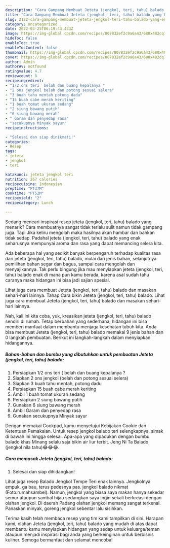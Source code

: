 ```yaml
---
description: "Cara Gampang Membuat Jeteta (jengkol, teri, tahu) balado yang Enak Banget, Buat Buka Puasa Lezat Sekali"
title: "Cara Gampang Membuat Jeteta (jengkol, teri, tahu) balado yang Enak Banget, Buat Buka Puasa Lezat Sekali"
slug: 2122-cara-gampang-membuat-jeteta-jengkol-teri-tahu-balado-yang-enak-banget-buat-buka-puasa-lezat-sekali
category: Uncategorized
date: 2022-03-25T06:19:43.433Z
image: https://img-global.cpcdn.com/recipes/807832ef2c9a6a43/680x482cq70/jeteta-jengkol-teri-tahu-balado-foto-resep-utama.jpg
hideToc: false
enableToc: true
enableTocContent: false
thumbnail: https://img-global.cpcdn.com/recipes/807832ef2c9a6a43/680x482cq70/jeteta-jengkol-teri-tahu-balado-foto-resep-utama.jpg
cover: https://img-global.cpcdn.com/recipes/807832ef2c9a6a43/680x482cq70/jeteta-jengkol-teri-tahu-balado-foto-resep-utama.jpg
author: Admin
authorAv: notfound
ratingvalue: 4.7
reviewcount: 8
recipeingredient:
- "1/2 ons teri  belah dan buang kepalanya "
- "2 ons jengkol belah dan potong sesuai selera"
- "3 buah tahu mentah potong dadu"
- "15 buah cabe merah keriting"
- "1 buah tomat ukuran sedang"
- "2 siung bawang putih"
- "6 siung bawang merah"
- " Garam dan penyedap rasa"
- "secukupnya Minyak sayur"
recipeinstructions:

- "Selesai dan siap dinikmati!"
categories:
- Resep
tags:
- jeteta
- jengkol
- teri

katakunci: jeteta jengkol teri 
nutrition: 267 calories
recipecuisine: Indonesian
preptime: "PT37M"
cooktime: "PT52M"
recipeyield: "2"
recipecategory: Lunch

---
```



Sedang mencari inspirasi resep jeteta (jengkol, teri, tahu) balado yang menarik? Cara membuatnya sangat tidak terlalu sulit namun tidak gampang juga. Tapi Jika keliru mengolah maka hasilnya akan hambar dan bahkan tidak sedap. Padahal jeteta (jengkol, teri, tahu) balado yang enak seharusnya mempunyai aroma dan rasa yang dapat memancing selera kita.


Ada beberapa hal yang sedikit banyak berpengaruh terhadap kualitas rasa dari jeteta (jengkol, teri, tahu) balado, mulai dari jenis bahan, selanjutnya pemilihan bahan segar dan bagus, sampai cara mengolah dan menyajikannya. Tak perlu bingung jika mau menyiapkan jeteta (jengkol, teri, tahu) balado enak di mana pun kamu berada, karena asal sudah tahu caranya maka hidangan ini bisa jadi sajian spesial.

Lihat juga cara membuat Jeteta (jengkol, teri, tahu) balado dan masakan sehari-hari lainnya. Tahap Cara bikin Jeteta (jengkol, teri, tahu) balado. Lihat juga cara membuat Jeteta (jengkol, teri, tahu) balado dan masakan sehari-hari lainnya.


Nah, kali ini kita coba, yuk, kreasikan jeteta (jengkol, teri, tahu) balado sendiri di rumah. Tetap berbahan yang sederhana, hidangan ini bisa memberi manfaat dalam membantu menjaga kesehatan tubuh kita. Anda bisa membuat Jeteta (jengkol, teri, tahu) balado memakai 9 jenis bahan dan 0 langkah pembuatan. Berikut ini langkah-langkah dalam menyiapkan hidangannya.

<!--inarticleads1-->

##### Bahan-bahan dan bumbu yang dibutuhkan untuk pembuatan Jeteta (jengkol, teri, tahu) balado:

1. Persiapkan 1/2 ons teri ( belah dan buang kepalanya ?
1. Siapkan 2 ons jengkol (belah dan potong sesuai selera)
1. Siapkan 3 buah tahu mentah, potong dadu
1. Persiapkan 15 buah cabe merah keriting
1. Ambil 1 buah tomat ukuran sedang
1. Persiapkan 2 siung bawang putih
1. Gunakan 6 siung bawang merah
1. Ambil  Garam dan penyedap rasa
1. Gunakan secukupnya Minyak sayur


Dengan memakai Cookpad, kamu menyetujui Kebijakan Cookie dan Ketentuan Pemakaian. Untuk resep jengkol balado teri selengkapnya, simak di bawah ini hingga selesai. Apa-apa yang dipadukan dengan bumbu balado khas Minang selalu saja bikin air liur terbit. Jeng Ni Ta Balado (jengkol nila tahu)😂😂😂. 

<!--inarticleads2-->

##### Cara memasak Jeteta (jengkol, teri, tahu) balado:


1. Selesai dan siap dihidangkan!

Lihat juga resep Balado Jengkol Tempe Teri enak lainnya. Jengkolnya empuk, ga bau, terus pedesnya pas. jengkol balado nikmat (Foto:rumahsambel). Namun, jengkol yang biasa saya makan hanya sekedar semur ataupun sambal hijau sedangkan saya ingin sekali berkreasi dengan olahan jengkol. Di daerah Padang olahan jengkol memang sangat terkenal. Panaskan minyak, goreng jengkol sebentar lalu sisihkan. 

Terima kasih telah membaca resep yang tim kami tampilkan di sini. Harapan kami, olahan Jeteta (jengkol, teri, tahu) balado yang mudah di atas dapat membantu kamu menyiapkan hidangan yang sedap untuk keluarga/teman ataupun menjadi inspirasi bagi anda yang berkeinginan untuk berbisnis kuliner. Semoga bermanfaat dan selamat mencoba!
